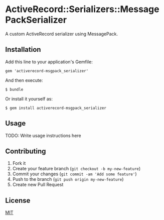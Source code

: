 # ActiveRecord::Serializers::MessagePackSerializer

A custom ActiveRecord serializer using MessagePack.

## Installation

Add this line to your application's Gemfile:

    gem 'activerecord-msgpack_serializer'

And then execute:

    $ bundle

Or install it yourself as:

    $ gem install activerecord-msgpack_serializer

## Usage

TODO: Write usage instructions here

## Contributing

1. Fork it
2. Create your feature branch (`git checkout -b my-new-feature`)
3. Commit your changes (`git commit -am 'Add some feature'`)
4. Push to the branch (`git push origin my-new-feature`)
5. Create new Pull Request

## License

[MIT](http://makimoto.mit-license.org/)
